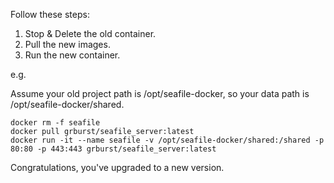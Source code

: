 Follow these steps:

1. Stop & Delete the old container.
5. Pull the new images.
6. Run the new container.

e.g.

Assume your old project path is /opt/seafile-docker, so your data path is /opt/seafile-docker/shared.

    docker rm -f seafile
    docker pull grburst/seafile_server:latest
    docker run -it --name seafile -v /opt/seafile-docker/shared:/shared -p 80:80 -p 443:443 grburst/seafile_server:latest

Congratulations, you've upgraded to a new version.
